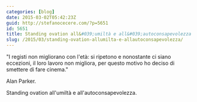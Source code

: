 ```yaml
---
categories: [blog]
date: 2015-03-02T05:42:23Z
guid: http://stefanocecere.com/?p=5651
id: 5651
title: Standing ovation all&#039;umiltà e all&#039;autoconsapevolezza
slug: /2015/03/standing-ovation-allumilta-e-allautoconsapevolezza/
---
```


"I registi non migliorano con l'età: si ripetono e nonostante ci siano eccezioni, il loro lavoro non migliora, per questo motivo ho deciso di smettere di fare cinema."

Alan Parker.

Standing ovation all'umiltà e all'autoconsapevolezza.